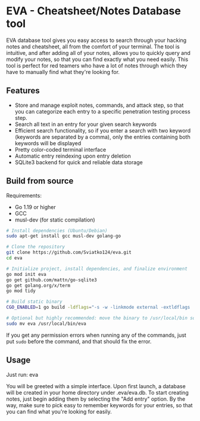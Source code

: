 # EVA - Cheatsheet/Notes Database tool
EVA database tool gives you easy access to search through your hacking notes and cheatsheet, all from the comfort of your terminal. The tool is intuitive, and after adding all of your notes, allows you to quickly query and modify your notes, so that you can find exactly what you need easily. This tool is perfect for red teamers who have a lot of notes through which they have to manually find what they're looking for. 

## Features

- Store and manage exploit notes, commands, and attack step, so that you can categorize each entry to a specific penetration testing process step. 
- Search all text in an entry for your given search keywords
- Efficient search functionality, so if you enter a search with two keyword (keywords are separated by a comma), only the entries containing both keywords will be displayed
- Pretty color-coded terminal interface
- Automatic entry reindexing upon entry deletion
- SQLite3 backend for quick and reliable data storage

## Build from source

Requirements:
- Go 1.19 or higher
- GCC
- musl-dev (for static compilation)

```bash
# Install dependencies (Ubuntu/Debian)
sudo apt-get install gcc musl-dev golang-go

# Clone the repository
git clone https://github.com/Sviatko124/eva.git
cd eva

# Initialize project, install dependencies, and finalize environment
go mod init eva
go get github.com/mattn/go-sqlite3
go get golang.org/x/term
go mod tidy

# Build static binary
CGO_ENABLED=1 go build -ldflags="-s -w -linkmode external -extldflags '-static'" eva.go

# Optional but highly recommended: move the binary to /usr/local/bin so that you can run the program from anywhere in your system
sudo mv eva /usr/local/bin/eva
```
If you get any permission errors when running any of the commands, just put `sudo` before the command, and that should fix the error. 

## Usage
Just run:
eva

You will be greeted with a simple interface. Upon first launch, a database will be created in your home directory under .eva/eva.db. To start creating notes, just begin adding them by selecting the "Add entry" option. By the way, make sure to pick easy to remember keywords for your entries, so that you can find what you're looking for easily. 
